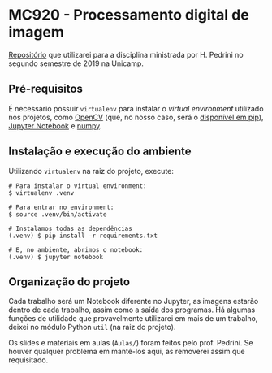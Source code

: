 # MC920 - Processamento digital de imagem

[Repositório](https://github.com/rafaelsartori96/MC920/) que utilizarei para a disciplina ministrada por H. Pedrini no segundo semestre de 2019 na Unicamp.

## Pré-requisitos

É necessário possuir `virtualenv` para instalar o _virtual environment_ utilizado nos projetos, como [OpenCV](https://opencv.org/) (que, no nosso caso, será o [disponível em pip](https://pypi.org/project/opencv-python/)), [Jupyter Notebook](https://jupyter.org/) e [numpy](https://www.numpy.org/).

## Instalação e execução do ambiente

Utilizando `virtualenv` na raiz do projeto, execute:

```
# Para instalar o virtual environment:
$ virtualenv .venv

# Para entrar no environment:
$ source .venv/bin/activate

# Instalamos todas as dependências
(.venv) $ pip install -r requirements.txt

# E, no ambiente, abrimos o notebook:
(.venv) $ jupyter notebook
```

## Organização do projeto

Cada trabalho será um Notebook diferente no Jupyter, as imagens estarão dentro de cada trabalho, assim como a saída dos programas. Há algumas funções de utilidade que provavelmente utilizarei em mais de um trabalho, deixei no módulo Python `util` (na raiz do projeto).

Os slides e materiais em aulas (`Aulas/`) foram feitos pelo prof. Pedrini. Se houver qualquer problema em mantê-los aqui, as removerei assim que requisitado.
